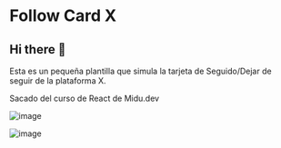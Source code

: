 # Follow Card X

## Hi there 👋

Esta es un pequeña plantilla que simula la tarjeta de Seguido/Dejar de seguir de la plataforma X.

Sacado del curso de React de Midu.dev

![image](https://github.com/user-attachments/assets/2360b600-8bc8-4e1f-92fd-c3ccb2e5904c)

![image](https://github.com/user-attachments/assets/625d49d8-5444-4ee7-aca5-5663674b3e27)

